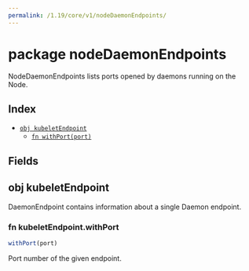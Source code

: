 ```yaml
---
permalink: /1.19/core/v1/nodeDaemonEndpoints/
---
```


# package nodeDaemonEndpoints

NodeDaemonEndpoints lists ports opened by daemons running on the Node.

## Index

* [`obj kubeletEndpoint`](#obj-kubeletendpoint)
  * [`fn withPort(port)`](#fn-kubeletendpointwithport)

## Fields

## obj kubeletEndpoint

DaemonEndpoint contains information about a single Daemon endpoint.

### fn kubeletEndpoint.withPort

```ts
withPort(port)
```

Port number of the given endpoint.